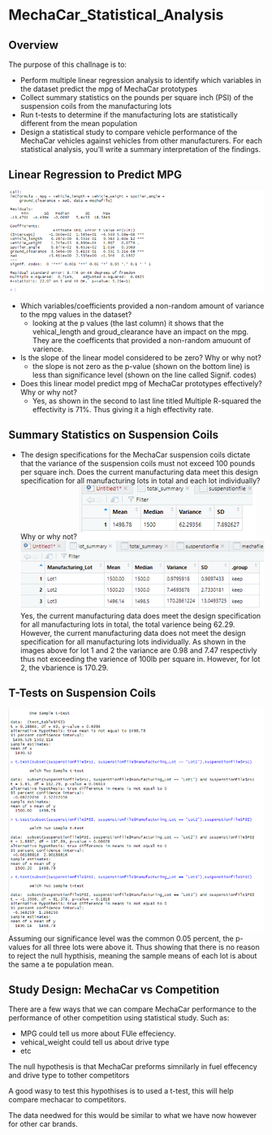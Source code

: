 # MechaCar_Statistical_Analysis

## Overview
The purpose of this challnage is to: 
* Perform multiple linear regression analysis to identify which variables in the dataset predict the mpg of MechaCar prototypes
* Collect summary statistics on the pounds per square inch (PSI) of the suspension coils from the manufacturing lots
* Run t-tests to determine if the manufacturing lots are statistically different from the mean population
* Design a statistical study to compare vehicle performance of the MechaCar vehicles against vehicles from other manufacturers. For each statistical analysis, you’ll write a summary interpretation of the findings.

## Linear Regression to Predict MPG
![](images/segment_1_summary_of_linear_regression.png)<br/>

* Which variables/coefficients provided a non-random amount of variance to the mpg values in the dataset?
    * looking at the p values (the last column) it shows that the vehical_length and groud_clearance have an impact on the mpg. They are the coefficents that provided a non-random amuount of varience.
* Is the slope of the linear model considered to be zero? Why or why not?
    * the slope is not zero as the p-value (shown on the bottom line) is less than significance level (shown on the line called Signif. codes)
* Does this linear model predict mpg of MechaCar prototypes effectively? Why or why not?
    * Yes, as shown in the second to last line titled Multiple R-squared the effectivity is 71%. Thus giving it a high effectivity rate.

## Summary Statistics on Suspension Coils
* The design specifications for the MechaCar suspension coils dictate that the variance of the suspension coils must not exceed 100 pounds per square inch. Does the current manufacturing data meet this design specification for all manufacturing lots in total and each lot individually? Why or why not?
![Total Summary](images/segment_2_total_summary.png)
![Lot Summary](images/segment_2_lot_summary.png)<br/>
Yes, the current manufacturing data does meet the design specification for all manufacturing lots in total, the total varience being 62.29. However, the current manufacturing data does not meet the design specification for all manufacturing lots individually. As shown in the images above for lot 1 and 2 the variance are 0.98 and 7.47 respectivly thus not exceeding the varience of 100lb per square in. However, for lot 2, the vbarience is 170.29.

## T-Tests on Suspension Coils
![](images/segment_3_all_tests.png)<br/>
Assuming our significance level was the common 0.05 percent, the p-values for all three lots were above it. Thus showing that there is no reason to reject the null hypthisis, meaning the sample means of each lot is about the same a te population mean.

## Study Design: MechaCar vs Competition
There are a few ways that we can compare MechaCar performance to the performance of other competition using statistical study.
Such as:
* MPG could tell us more about FUle effeciency.
* vehical_weight could tell us about drive type
* etc

The null hypothesis is that MechaCar preforms simnilarly in fuel effecency and drive type to tother competitors

A good wasy to test this hypothises is to used a t-test, this will help compare mechacar to competitors.

The data needwed for this would be similar to what we have now however for other car brands.